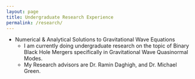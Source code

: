 ```yaml
---
layout: page
title: Undergraduate Research Experience
permalink: /research/
---
```


 - Numerical & Analytical Solutions to Gravitational Wave Equations
	- I am currently doing undergraduate research on the topic of Binary Black Hole Mergers specifically in Gravitational Wave Quasinormal Modes.
	- My Research advisors are Dr. Ramin Daghigh, and Dr. Michael Green.